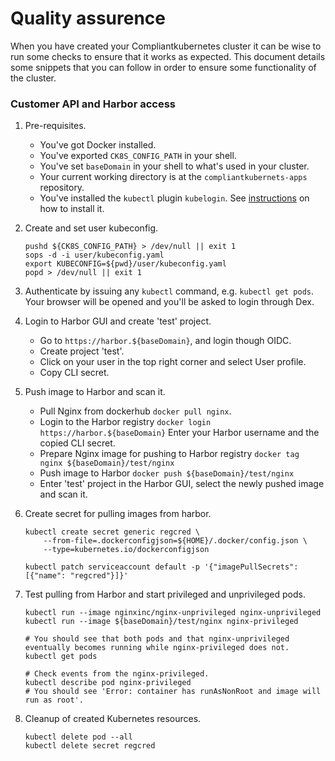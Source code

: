 
# Quality assurence

When you have created your Compliantkubernetes cluster it can be wise to run some checks to ensure that it works as expected.
This document details some snippets that you can follow in order to ensure some functionality of the cluster.

### Customer API and Harbor access

1. Pre-requisites.
    - You've got Docker installed.
    - You've exported `CK8S_CONFIG_PATH` in your shell.
    - You've set `baseDomain` in your shell to what's used in your cluster.
    - Your current working directory is at the `compliantkubernets-apps` repository.
    - You've installed the `kubectl` plugin `kubelogin`.
        See [instructions](https://github.com/int128/kubelogin#setup) on how to install it.

2. Create and set user kubeconfig.
    ```shellSession
    pushd ${CK8S_CONFIG_PATH} > /dev/null || exit 1
    sops -d -i user/kubeconfig.yaml
    export KUBECONFIG=${pwd}/user/kubeconfig.yaml
    popd > /dev/null || exit 1
    ```

3. Authenticate by issuing any `kubectl` command, e.g. `kubectl get pods`.
    Your browser will be opened and you'll be asked to login through Dex.

4. Login to Harbor GUI and create 'test' project.
    - Go to `https://harbor.${baseDomain}`, and login though OIDC.
    - Create project 'test'.
    - Click on your user in the top right corner and select User profile.
    - Copy CLI secret.

5. Push image to Harbor and scan it.
    - Pull Nginx from dockerhub `docker pull nginx`.
    - Login to the Harbor registry `docker login https://harbor.${baseDomain}`
        Enter your Harbor username and the copied CLI secret.
    - Prepare Nginx image for pushing to Harbor registry `docker tag nginx ${baseDomain}/test/nginx`
    - Push image to Harbor `docker push ${baseDomain}/test/nginx`
    - Enter 'test' project in the Harbor GUI, select the newly pushed image and scan it.

6. Create secret for pulling images from harbor.
    ```shellSession
    kubectl create secret generic regcred \
        --from-file=.dockerconfigjson=${HOME}/.docker/config.json \
        --type=kubernetes.io/dockerconfigjson

    kubectl patch serviceaccount default -p '{"imagePullSecrets": [{"name": "regcred"}]}'
    ```

7. Test pulling from Harbor and start privileged and unprivileged pods.
    ```shellSession
    kubectl run --image nginxinc/nginx-unprivileged nginx-unprivileged
    kubectl run --image ${baseDomain}/test/nginx nginx-privileged

    # You should see that both pods and that nginx-unprivileged eventually becomes running while nginx-privileged does not.
    kubectl get pods

    # Check events from the nginx-privileged.
    kubectl describe pod nginx-privileged
    # You should see 'Error: container has runAsNonRoot and image will run as root'.

8. Cleanup of created Kubernetes resources.
    ```shellSession
    kubectl delete pod --all
    kubectl delete secret regcred
    ```
